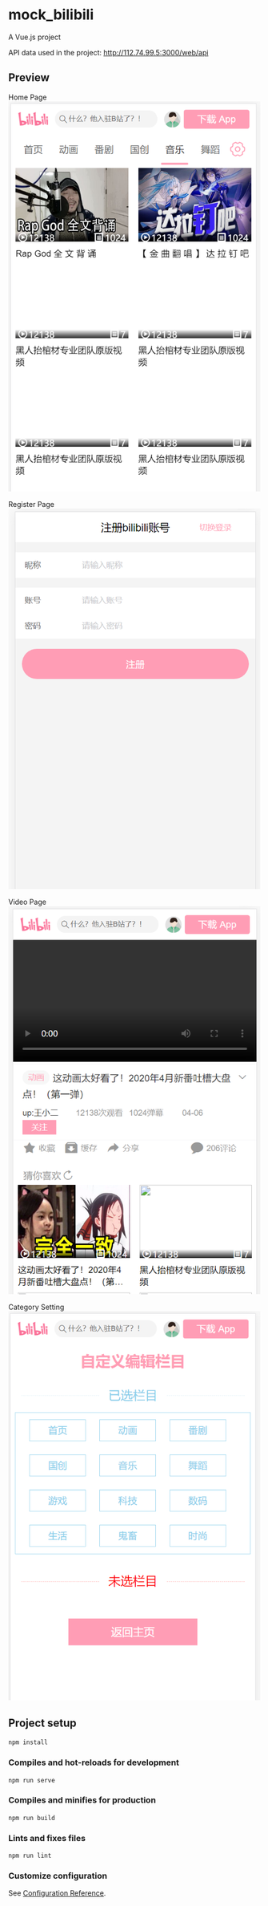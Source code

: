 # mock_bilibili
A Vue.js project

API data used in the project: http://112.74.99.5:3000/web/api

## Preview
Home Page
![image](https://github.com/Aibono1/mock-bilibili/raw/main/pics/pic0.PNG)

Register Page
![image](https://github.com/Aibono1/mock-bilibili/raw/main/pics/pic1.PNG)

Video Page
![image](https://github.com/Aibono1/mock-bilibili/raw/main/pics/pic2.PNG)

Category Setting
![image](https://github.com/Aibono1/mock-bilibili/raw/main/pics/pic3.PNG)


## Project setup
```
npm install
```

### Compiles and hot-reloads for development
```
npm run serve
```

### Compiles and minifies for production
```
npm run build
```

### Lints and fixes files
```
npm run lint
```

### Customize configuration
See [Configuration Reference](https://cli.vuejs.org/config/).
